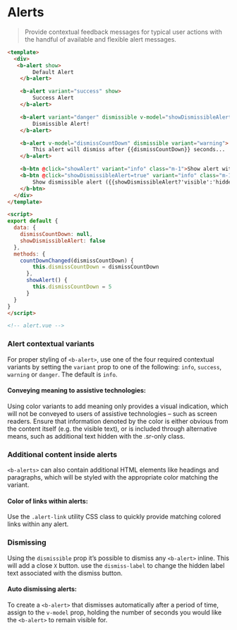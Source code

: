 # Alerts

> Provide contextual feedback messages for typical user actions with the handful of available and flexible alert messages.

```html
<template>
  <div>
   <b-alert show>
        Default Alert
    </b-alert>

    <b-alert variant="success" show>
        Success Alert
    </b-alert>

    <b-alert variant="danger" dismissible v-model="showDismissibleAlert">
        Dismissible Alert!
    </b-alert>

    <b-alert v-model="dismissCountDown" dismissible variant="warning">
        This alert will dismiss after {{dismissCountDown}} seconds...
    </b-alert>

    <b-btn @click="showAlert" variant="info" class="m-1">Show alert with count-down timer</b-btn>
    <b-btn @click="showDismissibleAlert=true" variant="info" class="m-1">
        Show dismissible alert ({{showDismissibleAlert?'visible':'hidden'}})
    </b-btn>
  </div>
</template>

<script>
export default {
  data: {
    dismissCountDown: null,
    showDismissibleAlert: false
  },
  methods: {
    countDownChanged(dismissCountDown) {
        this.dismissCountDown = dismissCountDown
      },
      showAlert() {
        this.dismissCountDown = 5
      }
  }
}
</script>

<!-- alert.vue -->
```

### Alert contextual variants
For proper styling of `<b-alert>`, use one of the four required contextual variants by setting the
`variant` prop to one of the following: `info`, `success`, `warning` or `danger`.
The default is `info`.

#### Conveying meaning to assistive technologies:
Using color variants to add meaning only provides a visual indication, which will not
be conveyed to users of assistive technologies – such as screen readers. Ensure that
information denoted by the color is either obvious from the content itself (e.g. the
visible text), or is included through alternative means, such as additional text hidden
with the .sr-only class.

### Additional content inside alerts
`<b-alerts>` can also contain additional HTML elements like headings and paragraphs,
which will be styled with the appropriate color matching the variant.

#### Color of links within alerts:
Use the `.alert-link` utility CSS class to quickly provide matching colored links
within any alert.

### Dismissing
Using the `dismissible` prop it’s possible to dismiss any `<b-alert>` inline. This will add 
a close `X` button.  use the `dismiss-label` to change the hidden label text associated
with the dismiss button.

#### Auto dismissing alerts:
To create a `<b-alert>` that dismisses automatically after a period of time, assign 
to the `v-model` prop, holding  the number of seconds you would like the `<b-alert>` to remain visible for.
